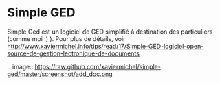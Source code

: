 Simple GED
==========

Simple Ged est un logiciel de GED simplifié à destination des particuliers (comme moi :) ). Pour plus de détails, voir http://www.xaviermichel.info/tips/read/17/Simple-GED-logiciel-open-source-de-gestion-lectronique-de-documents


.. image:: https://raw.github.com/xaviermichel/simple-ged/master/screenshot/add_doc.png
